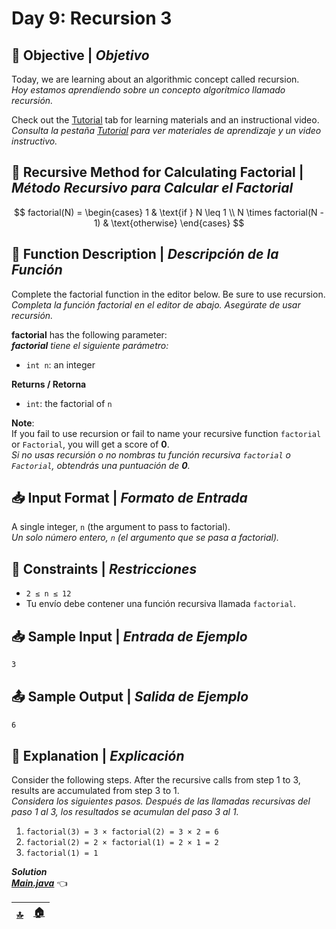 # **Day 9: Recursion 3**

## 🏁 Objective | *Objetivo*

Today, we are learning about an algorithmic concept called recursion.  
*Hoy estamos aprendiendo sobre un concepto algorítmico llamado recursión.*

Check out the [Tutorial](https://www.hackerrank.com/challenges/30-recursion/tutorial) tab for learning materials and an instructional video.  
*Consulta la pestaña [Tutorial](https://www.hackerrank.com/challenges/30-recursion/tutorial) para ver materiales de aprendizaje y un video instructivo.*

## 🧩 Recursive Method for Calculating Factorial | *Método Recursivo para Calcular el Factorial*

$$
factorial(N) =
\begin{cases}
1 & \text{if } N \leq 1 \\
N \times factorial(N - 1) & \text{otherwise}
\end{cases}
$$

## 🧠 Function Description | *Descripción de la Función*

Complete the factorial function in the editor below. Be sure to use recursion.  
*Completa la función factorial en el editor de abajo. Asegúrate de usar recursión.*

**factorial** has the following parameter:  
***factorial** tiene el siguiente parámetro:*

+ `int n`: an integer  

**Returns / Retorna**

+ `int`: the factorial of `n`  

**Note**:  
If you fail to use recursion or fail to name your recursive function `factorial` or `Factorial`, you will get a score of **0**.  
*Si no usas recursión o no nombras tu función recursiva `factorial` o `Factorial`, obtendrás una puntuación de **0**.*

## 📥 Input Format | *Formato de Entrada*

A single integer, `n` (the argument to pass to factorial).  
*Un solo número entero, `n` (el argumento que se pasa a factorial).*

## 📏 Constraints | *Restricciones*

+ `2 ≤ n ≤ 12`  
+ Tu envío debe contener una función recursiva llamada `factorial`.

## 📥 Sample Input | *Entrada de Ejemplo*

```bash
3
```

## 📤 Sample Output | *Salida de Ejemplo*

```bash
6
```

## 🧠 Explanation | *Explicación*

Consider the following steps. After the recursive calls from step 1 to 3, results are accumulated from step 3 to 1.  
*Considera los siguientes pasos. Después de las llamadas recursivas del paso 1 al 3, los resultados se acumulan del paso 3 al 1.*

1. `factorial(3) = 3 × factorial(2) = 3 × 2 = 6`  
2. `factorial(2) = 2 × factorial(1) = 2 × 1 = 2`  
3. `factorial(1) = 1`

***Solution***  
[***Main.java***](./src/Main.java) 👈

| [🔝](#day-9-recusion-3) | [🏠](../README.md) |
| --- | --- |
